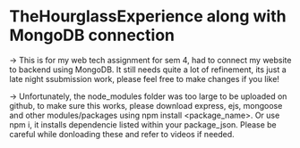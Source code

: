 # TheHourglassExperience along with MongoDB connection
-> This is for my web tech assignment for sem 4, had to connect my website to backend using MongoDB.
It still needs quite a lot of refinement, its just a late night ssubmission work, please feel free to make changes if you like!

-> Unfortunately, the node_modules folder was too large to be uploaded on github, to make sure this works, please download express, ejs, mongoose and other modules/packages using npm install <package_name>. Or use npm i, it installs dependencie listed within your package_json. Please be careful while donloading these and refer to videos if needed.
